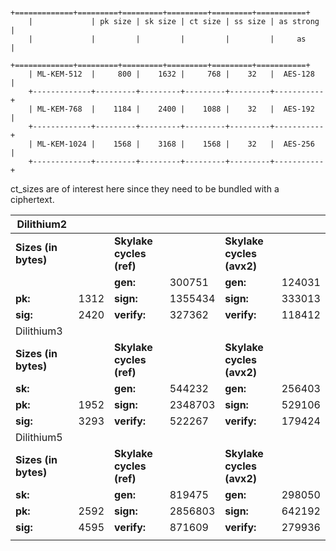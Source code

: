 ```

	+=============+=========+=========+=========+=========+===========+
    |             | pk size | sk size | ct size | ss size | as strong |
    |             |         |         |         |         |     as    |
    +=============+=========+=========+=========+=========+===========+
    | ML-KEM-512  |     800 |    1632 |     768 |    32   |  AES-128  |
    +-------------+---------+---------+---------+---------+-----------+
    | ML-KEM-768  |    1184 |    2400 |    1088 |    32   |  AES-192  |
    +-------------+---------+---------+---------+---------+-----------+
    | ML-KEM-1024 |    1568 |    3168 |    1568 |    32   |  AES-256  |
    +-------------+---------+---------+---------+---------+-----------+
```

ct_sizes are of interest here since they need to be bundled with a ciphertext.

| Dilithium2           |      |                          |         |                           |        |
| -------------------- | ---- | ------------------------ | ------- | ------------------------- | ------ |
| **Sizes (in bytes)** |      | **Skylake cycles (ref)** |         | **Skylake cycles (avx2)** |        |
|                      |      | **gen:**                 | 300751  | **gen:**                  | 124031 |
| **pk:**              | 1312 | **sign:**                | 1355434 | **sign:**                 | 333013 |
| **sig:**             | 2420 | **verify:**              | 327362  | **verify:**               | 118412 |
| Dilithium3           |      |                          |         |                           |        |
| **Sizes (in bytes)** |      | **Skylake cycles (ref)** |         | **Skylake cycles (avx2)** |        |
| **sk:**              |      | **gen:**                 | 544232  | **gen:**                  | 256403 |
| **pk:**              | 1952 | **sign:**                | 2348703 | **sign:**                 | 529106 |
| **sig:**             | 3293 | **verify:**              | 522267  | **verify:**               | 179424 |
| Dilithium5           |      |                          |         |                           |        |
| **Sizes (in bytes)** |      | **Skylake cycles (ref)** |         | **Skylake cycles (avx2)** |        |
| **sk:**              |      | **gen:**                 | 819475  | **gen:**                  | 298050 |
| **pk:**              | 2592 | **sign:**                | 2856803 | **sign:**                 | 642192 |
| **sig:**             | 4595 | **verify:**              | 871609  | **verify:**               | 279936 |
|                      |      |                          |         |                           |        |

